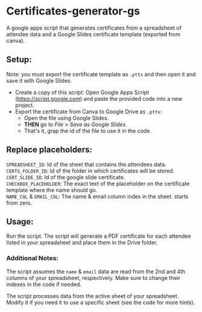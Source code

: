 # Certificates-generator-gs
A google apps script that generates certificates from a spreadsheet of attendee data and a Google Slides certificate template (exported from canva).

## Setup:
Note: you must export the certificate template as `.pttx` and then open it and save it with Google Slides.
  - Create a copy of this script: Open Google Apps Script (https://script.google.com) and paste the provided code into a new project.
  - Export the certificate from Canva to Google Drive as `.pttx`:
    - Open the file using Google Slides.
    - **THEN** go to *File* > *Save as Google Slides*.
    - That's it, grap the id of the file to use it in the code.

## Replace placeholders:
`SPREADSHEET_ID`: Id of the sheet that contains the attendees data.<br>
`CERTS_FOLDER_ID`: Id of the folder in which certificates will be stored.<br>
`CERT_SLIDE_ID`: Id of the google slide certificate.<br>
`CHECKBOX_PLACEHOLDER`: The exact text of the placeholder on the certificate template where the name should go.<br>
`NAME_COL` & `EMAIL_COL`: The name & email column index in the sheet. starts from zero.

## Usage:
Run the script. The script will generate a PDF certificate for each attendee listed in your spreadsheet and place them in the Drive folder.



### Additional Notes:
The script assumes the `name` & `email` data are read from the 2nd and 4th columns of your spreadsheet, respectively. Make sure to change their indexes in the code if needed.

The script processes data from the active sheet of your spreadsheet. Modify it if you need it to use a specific sheet (see the code for more hints).

